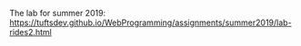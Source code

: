 The lab for summer 2019: https://tuftsdev.github.io/WebProgramming/assignments/summer2019/lab-rides2.html
